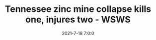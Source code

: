 ---
"title": "Tennessee zinc mine collapse kills one, injures two - WSWS"
"date": "2021-7-18 7:0:0"
"feed_name": "GOOGLENEWSMINING"
"feed_website": "https://news.google.com/search?q=mining%2Bincident&hl=en-US&gl=US&ceid=US:en"
"feed_rss": "https://news.google.com/rss/search?q=mining%2Bincident&hl=en-US&gl=US&ceid=US:en"
"link": "https://www.wsws.org/en/articles/2022/07/07/zinc-j07.html"
"file": "_posts/2021-1-1-adf56369f63fa19b7e5f3dd1c8593f735cbcca4e.md"
"accident": "1"
"drilling": "0"
---